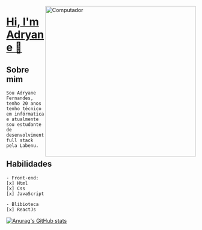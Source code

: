 <img src="https://image.freepik.com/vetores-gratis/ilustracao-do-conceito-abstrato-do-acampamento-de-programacao-de-computador_335657-3921.jpg![image](https://user-images.githubusercontent.com/76170319/111639690-3bc02300-87da-11eb-9ff3-5e0606f6a64b.png)
" min-width="400px" max-width="400px" width="400px" align="right" alt="Computador">

# <a href="https://www.linkedin.com/in/adryane-fernandes-146ba01bb/"> Hi, I'm Adryane 👋 </a>

## Sobre mim
    Sou Adryane Fernandes, tenho 20 anos tenho técnico em infórmatica e atualmente sou estudante de desenvolvimento full stack pela Labenu.

## Habilidades
    - Front-end: 
    [x] Html
    [x] Css
    [x] JavaScript

    - Blibioteca
    [x] ReactJs

[![Anurag's GitHub stats](https://github-readme-stats.vercel.app/api?username=adryanefernandes&show_icons=true&theme=tokyonight)](https://github.com/anuraghazra/github-readme-stats)


